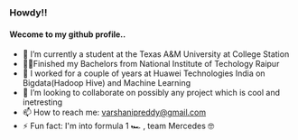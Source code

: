 ### Howdy!!
#### Wecome to my github profile..

<!--
**varshanipreddy/varshanipreddy** is a ✨ _special_ ✨ repository because its `README.md` (this file) appears on your GitHub profile.

Here are some ideas to get you started:

- 🔭 I’m currently a student 
- 🌱 I’m currently learning ...
- 👯 I’m looking to collaborate on ...
- 🤔 I’m looking for help with ...
- 💬 Ask me about ...
- 📫 How to reach me: ...
- 😄 Pronouns: ...
- ⚡ Fun fact: ...
-->
- 🔭 I’m currently a student at the Texas A&M University at College Station
-  👩‍🎓Finished my Bachelors from National Institute of Techology Raipur
- 🌱 I worked for a couple of years at Huawei Technologies India on Bigdata(Hadoop Hive) and Machine Learning
- 👯 I’m looking to collaborate on possibly any project which is cool and inetresting
- 📫 How to reach me: varshanipreddy@gmail.com
- ⚡ Fun fact: I'm into formula 1 🏎️ , team Mercedes 🤓
